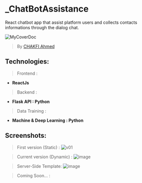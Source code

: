 # _ChatBotAssistance
React chatbot app that assist platform users and collects contacts informations through the dialog chat.


![MyCoverDoc](https://user-images.githubusercontent.com/36175107/222153466-ffb1d2ef-b977-4085-855b-7719bf76419d.png)

> By [CHAKFI Ahmed](https://www.linkedin.com/in/chakfi-ahmed/)

## Technologies:

> Frontend : 
- **ReactJs**

> Backend : 
- **Flask API : Python**

> Data Training : 
- **Machine & Deep Learning : Python**

## Screenshots:

> First version (Static) : 
![v01](https://user-images.githubusercontent.com/36175107/223455557-00d5531b-6929-4b2b-8961-7e0d4dc80cc5.png)

> Current version (Dynamic) :
![image](https://user-images.githubusercontent.com/36175107/234858664-f0cf2a58-9bbc-45f4-b209-bc0b48d56273.png)

> Server-Side Template:
![image](https://user-images.githubusercontent.com/36175107/231483745-0ddae89c-791c-4b99-a137-d7c22558f37e.png)

 > Coming Soon... : 
